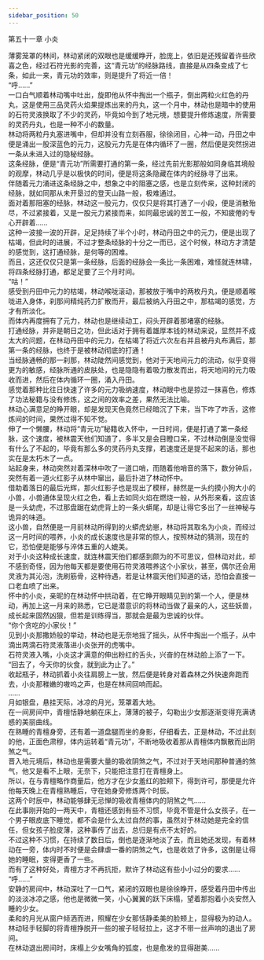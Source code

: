 ```yaml
---
sidebar_position: 50
---
```

 第五十一章 小炎


薄雾笼罩的林间，林动紧闭的双眼也是缓缓睁开，脸庞上，依旧是还残留着许些欣喜之色，经过石符光影的完善，这“青元功”的经脉路线，直接是从四条变成了七条，如此一来，青元功的效率，则是提升了将近一倍！  
“呼……”  
一口白气顺着林动嘴中吐出，旋即他从怀中掏出一个瓶子，倒出两粒火红色的丹丸，这是使用三品灵药火焰果提炼出来的丹丸，这一个月中，林动也是暗中的使用的石符灵液换取了不少的灵药，毕竟如今到了地元境，想要提升修炼速度，所需要的灵药丹丸，也是一种不小的数量。  
林动将两粒丹丸塞进嘴中，但却并没有立刻吞服，徐徐闭目，心神一动，丹田之中便是涌出一股深蓝色的元力，这股元力先是在体内循环了一圈，然后便是突然拐进一条从未进入过的隐秘经脉。  
这条经脉，便是“青元功”所需要打通的第一条，经过先前光影那般如同身临其境般的观摩，林动几乎是以极快的时间，便是将这条隐藏在体内的经脉寻了出来。  
伴随着元力涌进这条经脉之中，想象之中的阻塞之感，也是立刻传来，这种封闭的经脉，就如同那从未开垦过的登天山路一般，极难通过。  
面对着那阻塞的经脉，林动这一股元力，仅仅只是将其打通了一小段，便是消散殆尽，不过紧接着，又是一股元力紧接而来，如同最忠诚的苦工一般，不知疲倦的专心开辟着……  
这种一波接一波的开辟，足足持续了半个小时，林动丹田之中的元力，便是出现了枯竭，但此时的进展，不过才整条经脉的十分之一而已，这个时候，林动方才清楚的感觉到，这打通经脉，是何等的困难。  
而且，这还仅仅只是第一条经脉，后面的经脉会一条比一条困难，难怪就连林啸，将四条经脉打通，都足足要了三个月时间。  
“咕！”  
感受到丹田中元力的枯竭，林动喉咙滚动，那被放于嘴中的两枚丹丸，便是顺着喉咙进入身体，刹那间精纯药力扩散而开，最后被纳入丹田之中，那枯竭的感觉，方才有所淡化。  
而体内再度拥有了元力，林动也是继续动工，闷头开辟着那堵塞的经脉。  
打通经脉，并非是朝日之功，但此话对于拥有着雄厚本钱的林动来说，显然并不成太大的问题，在林动丹田中的元力，在枯竭了将近六次左右并且被丹丸布满后，那第一条的经脉，也终于是被林动彻底的打通！  
当经脉通畅的那一刹那，林动陡然间感觉到，他对于天地间元力的流动，似乎变得更为的敏感，经脉所通的皮肤处，也是隐隐有着吸力散发而出，将天地间的元力吸收而进，然后在体内循环一圈，涌入丹田。  
感觉着那种比往日快速了许多的元力吸纳速度，林动眼中也是掠过一抹喜色，修炼了功法秘籍与没有修炼，这之间的效率之差，果然无法比喻。  
林动心满意足的睁开眼，却是发现天色竟然已经暗沉了下来，当下咋了咋舌，这修炼间的时间，果然过得不知不觉。  
伸了一个懒腰，林动将“青元功”秘籍收入怀中，一日时间，便是打通了第一条经脉，这个速度，被林震天他们知道了，多半又是会目瞪口呆，不过林动倒是没觉得有什么了不起的，毕竟有那么多的灵药丹丸支撑，若速度还是提不起来的话，那也实在是太朽木了一点。  
站起身来，林动突然对着深林中吹了一道口哨，而随着他哨音的落下，数分钟后，突然有着一道火红影子从林中窜出，最后扑进了林动怀中。  
借助着落日的最后光辉，那火红影子也是现出了模样，赫然是一头约摸小狗大小的小兽，小兽通体呈现火红之色，看上去如同火焰在燃烧一般，从外形来看，这应该是一头幼虎，不过那盘踞在幼虎背上的一条火蟒尾，却是让得它多出了一丝神秘与诡异的味道。  
这小兽，自然便是一月前林动所得到的火蟒虎幼崽，林动将其取名为小炎，而经过这一月时间的喂养，小炎的成长速度也是非常的惊人，按照林动的猜测，现在的它，恐怕便是能够与淬体五重的人媲美。  
对于小炎这种成长速度，就连林震天他们都感到颇为的不可思议，但林动对此，却不感到奇怪，因为他每天都是要使用石符灵液喂养这个小家伙，甚至，偶尔还会用灵液为其沁泡，洗刷筋骨，这种待遇，若是让林震天他们知道的话，恐怕会直接一口老血喷了出来。  
怀中的小炎，亲昵的在林动怀中拱动着，在它睁开眼睛见到的第一个人，便是林动，再加上这一月来的熟悉，它已是潜意识的将林动当做了最亲的人，这些妖兽，成长起来固然凶狠，但若是训练得当，那就会是最为忠诚的伙伴。  
“你个贪吃的小家伙！”  
见到小炎那撒娇般的举动，林动也是无奈地摇了摇头，从怀中掏出一个瓶子，从中滴出两滴石符灵液落进小炎张开的虎嘴中。  
石符灵液入嘴，小炎这才满意的伸出粉红的舌头，兴奋的在林动脸上添了一下。  
“回去了，今天你的伙食，就到此为止了。”  
收起瓶子，林动抓着小炎往肩膀上一放，然后便是转身对着森林之外快速奔跑而去，小炎那稚嫩的嗷呜之声，也是在林间回响而起。  
……  
月如银盘，悬挂天际，冰凉的月光，笼罩着大地。  
在一间房间中，青檀恬静地躺在床上，薄薄的被子，勾勒出少女那逐渐变得充满诱惑的美丽曲线。  
在熟睡的青檀身旁，还有着一道盘腿而坐的身影，仔细看去，正是林动，不过此刻的他，正面色肃穆，体内运转着“青元功”，不断地吸收着那从青檀体内飘散而出阴煞之气。  
晋入地元境后，林动也是需要大量的吸收阴煞之气，不过对于天地间那种普通的煞气，他又是看不上眼，无奈下，只能把注意打在青檀身上。  
所以，在与青檀略作商量后，他方才在少女羞红的脸颊下，得到许可，那便是允许他每天晚上在青檀熟睡后，守在她身旁修炼两个时辰。  
这两个时辰中，林动能够肆无忌惮的吸收青檀体内的阴煞之气……  
在此事刚开始的一两天中，青檀还感到有些不习惯，毕竟不管是什么女孩子，在一个男子眼皮底下睡觉，都不会是什么太过自然的事，虽然对于林动她是完全的信任，但女孩子脸皮薄，这种事传了出去，总归是有点不太好的。  
不过这种不习惯，在持续了数日后，倒也是逐渐地淡了去，而且她还发现，有着林动在一旁，体内时不时便是会肆虐一番的阴煞之气，也是收敛了许多，这倒是让得她的睡眠，变得更香了一些。  
而有了这种好处，青檀方才不再抗拒，默许了林动这有些小小过分的要求……  
“呼……”  
安静的房间中，林动深吐了一口气，紧闭的双眼也是徐徐睁开，感受着丹田中传出的淡淡冰凉之感，他也是微微一笑，小心翼翼的跃下床榻，望着那抱着小炎安然入睡的少女。  
柔和的月光从窗户倾洒而进，照耀在少女那恬静柔美的脸颊上，显得极为的动人。  
林动轻手轻脚的将青檀挣脱开一些的被子轻轻拉上，这才不带一丝声响的退出了房间。  
在林动退出房间时，床榻上少女嘴角的弧度，也是愈发的显得甜美……  
  
  
